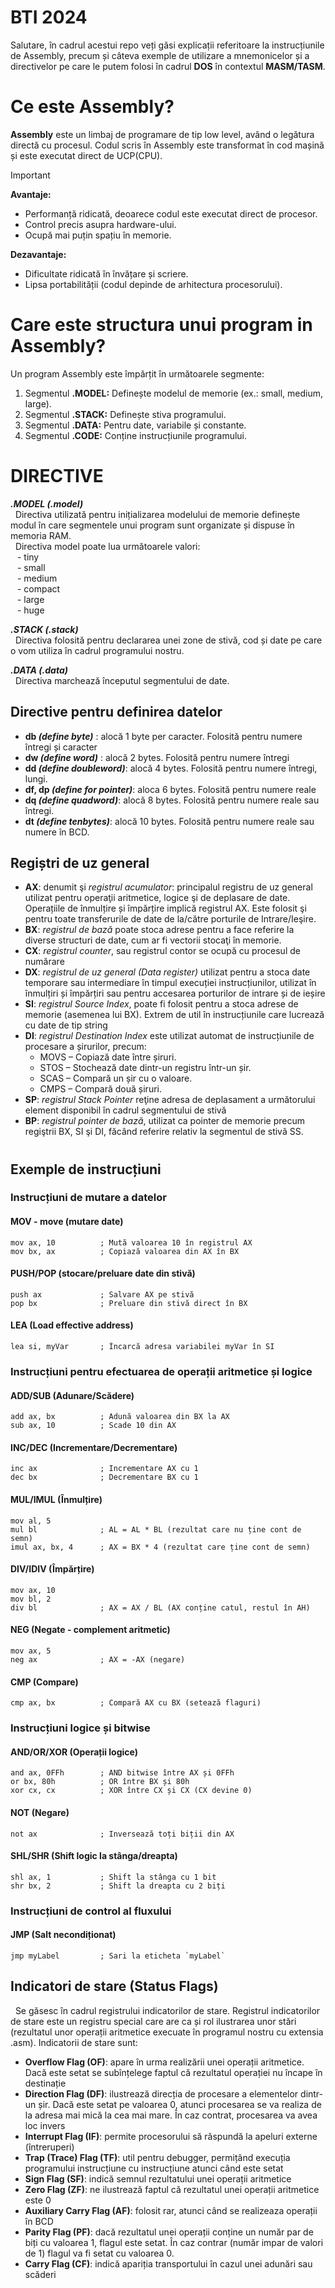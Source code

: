 
# BTI 2024

Salutare, în cadrul acestui repo veți găsi explicații referitoare la instrucțiunile de Assembly, precum și câteva exemple de utilizare a mnemonicelor și a directivelor pe care le putem folosi în cadrul **DOS** în contextul **MASM/TASM**.

#

# Ce este Assembly?
__Assembly__ este un limbaj de programare de tip low level, având o legătura directă cu procesul. Codul scris în Assembly este transformat în cod mașină și este executat direct de UCP(CPU).

> [!IMPORTANT]
>  __Avantaje:__
> - Performanță ridicată, deoarece codul este executat direct de procesor.
> - Control precis asupra hardware-ului.
> - Ocupă mai puțin spațiu în memorie.
>   
> __Dezavantaje:__
> - Dificultate ridicată în învățare și scriere.
> - Lipsa portabilității (codul depinde de arhitectura procesorului).


# Care este structura unui program in Assembly?
Un program Assembly este împărțit în următoarele segmente:

1. Segmentul __.MODEL:__ Definește modelul de memorie (ex.: small, medium, large).
2. Segmentul __.STACK:__ Definește stiva programului.
3. Segmentul __.DATA:__ Pentru date, variabile și constante.
4. Segmentul __.CODE:__ Conține instrucțiunile programului.

# DIRECTIVE
__*.MODEL (.model)*__\
&nbsp; Directiva utilizată pentru inițializarea modelului de memorie definește modul în care segmentele unui program sunt organizate și dispuse în memoria RAM.\
&nbsp; Directiva model poate lua următoarele valori:\
&ensp; - tiny\
&ensp; - small\
&ensp; - medium\
&ensp; - compact\
&ensp; - large\
&ensp; - huge


__*.STACK (.stack)*__\
&nbsp; Directiva folosită pentru declararea unei zone de stivă, cod și date pe care o vom utiliza în cadrul programului nostru.

__*.DATA (.data)*__\
&nbsp; Directiva marchează începutul segmentului de date.

## Directive pentru definirea datelor
- **db _(define byte)_** : alocă 1 byte per caracter. Folosită pentru numere întregi și caracter
- **dw _(define word)_** : alocă 2 bytes. Folosită pentru numere întregi
- **dd _(define doubleword)_**: alocă 4 bytes. Folosită pentru numere întregi, lungi.
- **df, dp _(define for pointer)_**: aloca 6 bytes. Folosită pentru numere reale
- **dq _(define quadword)_**: alocă 8 bytes. Folosită pentru numere reale sau întregi.
- **dt _(define tenbytes)_**: alocă 10 bytes. Folosită pentru numere reale sau numere în BCD.
## Regiștri de uz general
- __AX__: denumit şi _registrul acumulator_: principalul registru de uz general utilizat pentru operaţii aritmetice, logice şi de deplasare de date. Operațiile de înmulțire și împărțire implică registrul AX. Este folosit şi pentru toate transferurile de date de la/către porturile de Intrare/Ieşire.
- __BX__: _registrul de bază_ poate stoca adrese pentru a face referire la diverse structuri de date, cum ar fi vectorii stocaţi în memorie. 
- __CX__: _registrul counter_, sau registrul contor se ocupă cu procesul de numărare 
- __DX__: _registrul de uz general (Data register)_ utilizat pentru a stoca date temporare sau intermediare în timpul execuției instrucțiunilor, utilizat în înmulțiri și împărțiri sau pentru  accesarea porturilor de intrare și de ieșire
- __SI__: _registrul Source Index_, poate fi folosit pentru a stoca adrese de memorie (asemenea lui BX). Extrem de util în instrucțiunile care lucrează cu date de tip string
- __DI__: _registrul Destination Index_ este utilizat automat de instrucțiunile de procesare a șirurilor, precum:
    - MOVS – Copiază date între șiruri.
    - STOS – Stochează date dintr-un registru într-un șir.
    - SCAS – Compară un șir cu o valoare.
    - CMPS – Compară două șiruri.
- __SP__: _registrul Stack Pointer_ reţine adresa de deplasament a următorului element disponibil în cadrul segmentului de stivă 
- __BP__: _registrul pointer de bază_, utilizat ca pointer de memorie precum regiştrii BX, SI şi DI, făcând referire relativ la segmentul de stivă SS.
#
## Exemple de instrucțiuni
### Instrucțiuni de mutare a datelor
#### MOV - move (mutare date)
```assembly
mov ax, 10          ; Mută valoarea 10 în registrul AX
mov bx, ax          ; Copiază valoarea din AX în BX
```

#### PUSH/POP (stocare/preluare date din stivă)
```assembly
push ax             ; Salvare AX pe stivă
pop bx              ; Preluare din stivă direct în BX
```

#### LEA (Load effective address)
```assembly
lea si, myVar       ; Încarcă adresa variabilei myVar în SI
```

### Instrucțiuni pentru efectuarea de operații aritmetice și logice
#### ADD/SUB (Adunare/Scădere)
```assembly
add ax, bx          ; Adună valoarea din BX la AX
sub ax, 10          ; Scade 10 din AX
```
#### INC/DEC (Incrementare/Decrementare)
```assembly
inc ax              ; Incrementare AX cu 1
dec bx              ; Decrementare BX cu 1
```
#### MUL/IMUL (Înmulțire)
```assembly
mov al, 5
mul bl              ; AL = AL * BL (rezultat care nu ține cont de semn)
imul ax, bx, 4      ; AX = BX * 4 (rezultat care ține cont de semn)
```
#### DIV/IDIV (Împărțire)
```assembly
mov ax, 10
mov bl, 2
div bl              ; AX = AX / BL (AX conține catul, restul în AH)
```
#### NEG (Negate - complement aritmetic)
```assembly
mov ax, 5
neg ax              ; AX = -AX (negare)
```

#### CMP (Compare)
```assembly
cmp ax, bx          ; Compară AX cu BX (setează flaguri)
```
### Instrucțiuni logice și bitwise
#### AND/OR/XOR (Operații logice)
```assembly
and ax, 0FFh        ; AND bitwise între AX și 0FFh
or bx, 80h          ; OR între BX și 80h
xor cx, cx          ; XOR între CX și CX (CX devine 0)
```
#### NOT (Negare)
```assembly
not ax              ; Inversează toți biții din AX
```
#### SHL/SHR (Shift logic la stânga/dreapta)
```assembly
shl ax, 1           ; Shift la stânga cu 1 bit
shr bx, 2           ; Shift la dreapta cu 2 biți
```
### Instrucțiuni de control al fluxului
#### JMP (Salt necondiționat)
```assembly
jmp myLabel         ; Sari la eticheta `myLabel`
```

## Indicatori de stare (Status Flags)
&nbsp; Se găsesc în cadrul registrului indicatorilor de stare. Registrul indicatorilor de stare este un registru special care are ca și rol ilustrarea unor stări (rezultatul unor operații aritmetice execuate în programul nostru cu extensia .asm). Indicatorii de stare sunt:
- __Overflow Flag (OF)__: apare în urma realizării unei operații aritmetice. Dacă este setat se subînțelege faptul că rezultatul operației nu încape în destinație
- __Direction Flag (DF)__: ilustrează direcția de procesare a elementelor dintr-un șir. Dacă este setat pe valoarea 0, atunci procesarea se va realiza de la adresa mai mică la cea mai mare. În caz contrat, procesarea va avea loc invers
- __Interrupt Flag (IF)__: permite procesorului să răspundă la apeluri externe (întreruperi)
- __Trap (Trace) Flag (TF)__: util pentru debugger, permițând execuția programului instrucțiune cu instrucțiune atunci când este setat
- __Sign Flag (SF)__: indică semnul rezultatului unei operații aritmetice
- __Zero Flag (ZF)__: ne ilustrează faptul că rezultatul unei operații aritmetice este 0
- __Auxiliary Carry Flag (AF)__: folosit rar, atunci când se realizeaza operații în BCD
- __Parity Flag (PF)__: dacă rezultatul unei operații conține un număr par de biți cu valoarea 1, flagul este setat. În caz contrar (număr impar de valori de 1) flagul va fi setat cu valoarea 0.
- __Carry Flag (CF)__: indică apariția transportului în cazul unei adunări sau scăderi
